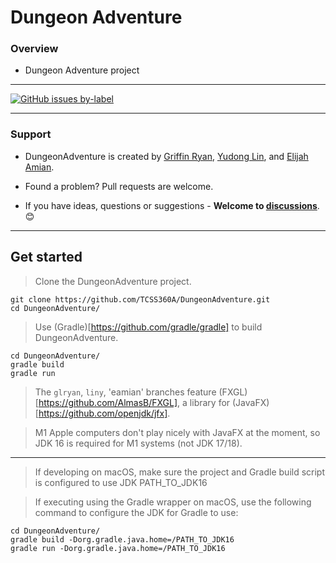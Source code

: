 # Dungeon Adventure

### Overview

- Dungeon Adventure project

----

[![GitHub issues by-label](https://img.shields.io/github/issues/TCSS360A/DungeonAdventure)](https://github.com/TCSS360A/DungeonAdventure/issues)

___
### Support
- DungeonAdventure is created by [Griffin Ryan][griffinryan-github], [Yudong Lin][yudonglin-github], and [Elijah Amian][elijahamian-github].

- Found a problem? Pull requests are welcome.

- If you have ideas, questions or suggestions - **Welcome to [discussions](https://github.com/TCSS360A/DungeonAdventure/discussions)**. 😊
___


## Get started

> Clone the DungeonAdventure project.

    git clone https://github.com/TCSS360A/DungeonAdventure.git
    cd DungeonAdventure/

> Use (Gradle)[https://github.com/gradle/gradle] to build DungeonAdventure.

    cd DungeonAdventure/
    gradle build
    gradle run

> The `glryan`, `liny`, 'eamian' branches feature (FXGL)[https://github.com/AlmasB/FXGL], a library for (JavaFX)[https://github.com/openjdk/jfx].

> M1 Apple computers don't play nicely with JavaFX at the moment, so JDK 16 is required for M1 systems (not JDK 17/18).

---

> If developing on macOS, make sure the project and Gradle build script is configured to use JDK PATH_TO_JDK16

> If executing using the Gradle wrapper on macOS, use the following command to configure the JDK for Gradle to use:

    cd DungeonAdventure/
    gradle build -Dorg.gradle.java.home=/PATH_TO_JDK16
    gradle run -Dorg.gradle.java.home=/PATH_TO_JDK16

[griffinryan-github]: https://github.com/griffinryan/
[yudonglin-github]: https://github.com/yudonglin
[elijahamian-github]: https://github.com/Elijah1368

